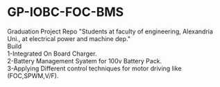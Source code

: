 # GP-IOBC-FOC-BMS
Graduation Project Repo "Students at faculty of engineering, Alexandria Uni., at electrical power and machine dep."<br />
Build <br />
     <tb> 1-Integrated On Board Charger.<br />
      2-Battery Management Syatem for 100v Battery Pack.<br />
      3-Applying Different control techniques for motor driving like (FOC,SPWM,V/F).<br />
